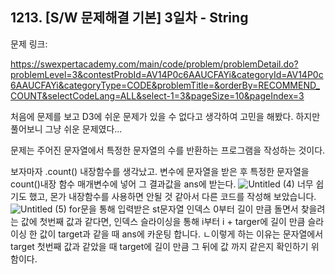 ## 1213. [S/W 문제해결 기본] 3일차 - String
문제 링크:

https://swexpertacademy.com/main/code/problem/problemDetail.do?problemLevel=3&contestProbId=AV14P0c6AAUCFAYi&categoryId=AV14P0c6AAUCFAYi&categoryType=CODE&problemTitle=&orderBy=RECOMMEND_COUNT&selectCodeLang=ALL&select-1=3&pageSize=10&pageIndex=3

처음에 문제를 보고 D3에 쉬운 문제가 있을 수 없다고 생각하여 고민을 해봤다. 하지만 풀어보니 그냥 쉬운 문제였다…

문제는 주어진 문자열에서 특정한 문자열의 수를 반환하는 프로그램을 작성하는 것이다.

보자마자 .count() 내장함수를 생각났고. 변수에 문자열을 받은 후 특정한 문자열을 count()내장 함수 매개변수에 넣어 그 결과값을 ans에 받는다.
![Untitled (4)](https://github.com/passgiant/ssafy_study/assets/107997462/b32555ca-ed72-4e86-9834-74ef8e51b10a)
너무 쉽기도 했고, 몬가 내장함수를 사용하면 안될 것 같아서 다른 코드를 작성해 보았습니다.
![Untitled (5)](https://github.com/passgiant/ssafy_study/assets/107997462/929e8ee7-3374-4a1b-8067-a0d226f1be6f)
for문을 통해 입력받은 st문자열 인덱스 0부터 길이 만큼 돌면서 찾을려는 값에 첫번째 값과 같다면,
인덱스 슬라이싱을 통해 i부터 i + targer에 길이 만큼 슬라이싱 한 값이 target과 같을 때 ans에 카운팅 합니다.
ㄴ이렇게 하는 이유는 문자열에서 target 첫번째 값과 같았을 때 target에 길이 만큼 그 뒤에 값 까지 같은지 확인하기 위함이다.
